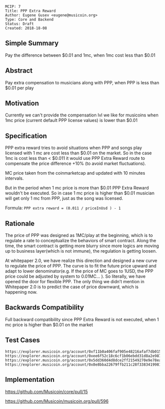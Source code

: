     MCIP: 7
    Title: PPP Extra Reward
    Author: Eugene Gusev <eugene@musicoin.org>
    Type: Core and Backend
    Status: Draft
    Created: 2018-18-08


## Simple Summary
Pay the difference between $0.01 and 1mc, when 1mc cost less than $0.01

## Abstract
Pay extra compensation to musicians along with PPP, when PPP is less than $0.01 per play

## Motivation
Currently we can't provide the compensation lvl we like for musicoins when 1mc price (current default PPP license values) is lower than $0.01

## Specification
PPP extra reward tries to avoid situations when PPP and songs play licensed with 1 mc are cost less than $0.01 on the market.
So in the case 1mc is cost less than < $0.011 it would use PPP Extra Reward route to compensate the price difference +10% (to avoid market fluctuations).

MC price taken from the coinmarketcap and updated with 10 minutes intervals.

But in the period when 1 mc price is more than $0.01 PPP Extra Reward wouldn't be executed. So in case 1 mc price is higher than $0.01 musician will get only 1 mc from PPP, just as the song was licensed.

Formula: `PPP extra reward = (0.011 / priceInUsd ) - 1`


## Rationale
The price of PPP was designed as 1MC/play at the beginning, which is to regulate a rate to conceptualize the behaviors of smart contract. Along the time, the smart contract is getting more blurry since more logics are moving up to business layer(which is not immune), the regulation is getting loosen. 

At whitepaper 2.0, we have realize this direction and designed a new curve to regulate the price of PPP.  The curve is to fit the future price upward and adapt to lower denominator(e.g. If the price of MC goes to 1USD, the PPP price could be adjusted by system to 0.01MC… ). So literally, we have opened the door for flexible PPP.  The only thing we didn’t mention in Whitepaper 2.0 is to predict the case of price downward, which is happening now.  


## Backwards Compatibility
Full backward compatibility since PPP Extra Reward is not executed, when 1 mc price is higher than $0.01 on the market

## Test Cases
```
https://explorer.musicoin.org/account/0xf11b0a406faf905e48216afaf7db015fc3971392
https://explorer.musicoin.org/account/0xee6f52c18c6cf1b06ebdd31d8a2e987d26b62916
https://explorer.musicoin.org/account/0x5dd360d4d8dce2ff21549270e9e78ea91f06135d
https://explorer.musicoin.org/account/0x8e8bba22679ffb211c28f33834199812279962f2
```

## Implementation
https://github.com/Musicoin/core/pull/15

https://github.com/Musicoin/musicoin.org/pull/596
